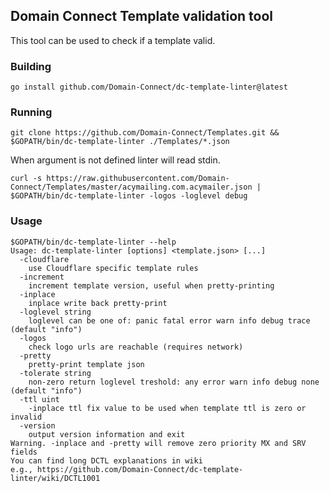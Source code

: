 ## Domain Connect Template validation tool

This tool can be used to check if a template valid.

### Building

```
go install github.com/Domain-Connect/dc-template-linter@latest
```

### Running

```
git clone https://github.com/Domain-Connect/Templates.git &&
$GOPATH/bin/dc-template-linter ./Templates/*.json
```

When argument is not defined linter will read stdin.

```
curl -s https://raw.githubusercontent.com/Domain-Connect/Templates/master/acymailing.com.acymailer.json |
$GOPATH/bin/dc-template-linter -logos -loglevel debug
```

### Usage

```
$GOPATH/bin/dc-template-linter --help
Usage: dc-template-linter [options] <template.json> [...]
  -cloudflare
	use Cloudflare specific template rules
  -increment
	increment template version, useful when pretty-printing
  -inplace
	inplace write back pretty-print
  -loglevel string
	loglevel can be one of: panic fatal error warn info debug trace (default "info")
  -logos
	check logo urls are reachable (requires network)
  -pretty
	pretty-print template json
  -tolerate string
	non-zero return loglevel treshold: any error warn info debug none (default "info")
  -ttl uint
	-inplace ttl fix value to be used when template ttl is zero or invalid
  -version
	output version information and exit
Warning. -inplace and -pretty will remove zero priority MX and SRV fields
You can find long DCTL explanations in wiki
e.g., https://github.com/Domain-Connect/dc-template-linter/wiki/DCTL1001
```
